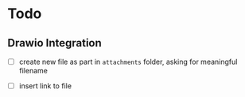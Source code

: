 # Todo

## Drawio Integration

- [ ] create new file as part in `attachments` folder, asking for meaningful filename
- [ ] insert link to file

